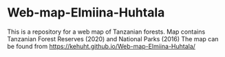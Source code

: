 # Web-map-Elmiina-Huhtala
This is a repository for a web map of Tanzanian forests.
Map contains Tanzanian Forest Reserves (2020) and National Parks (2016)
The map can be found from https://kehuht.github.io/Web-map-Elmiina-Huhtala/
